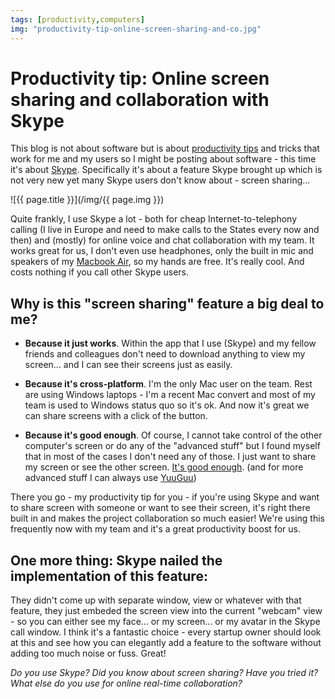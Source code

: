 ```yaml
---
tags: [productivity,computers]
img: "productivity-tip-online-screen-sharing-and-co.jpg"
---
```


# Productivity tip: Online screen sharing and collaboration with Skype

This blog is not about software but is about [productivity tips](/productivity) and tricks that work for me and my users so I might be posting about software - this time it's about [Skype](http://www.skype.com). Specifically it's about a feature Skype brought up which is not very new yet many Skype users don't know about - screen sharing...

<!--More-->

![{{ page.title }}](/img/{{ page.img }})


Quite frankly, I use Skype a lot - both for cheap Internet-to-telephony calling (I live in Europe and need to make calls to the States every now and then) and (mostly) for online voice and chat collaboration with my team. It works great for us, I don't even use headphones, only the built in mic and speakers of my [Macbook Air](/macbook-air-rocks-5-things-pc-notebook-manufa), so my hands are free. It's really cool. And costs nothing if you call other Skype users.

## Why is this "screen sharing" feature a big deal to me?

- **Because it just works**. Within the app that I use (Skype) and my fellow friends and colleagues don't need to download anything to view my screen... and I can see their screens just as easily.

- **Because it's cross-platform**. I'm the only Mac user on the team. Rest are using Windows laptops - I'm a recent Mac convert and most of my team is used to Windows status quo so it's ok. And now it's great we can share screens with a click of the button.

- **Because it's good enough**. Of course, I cannot take control of the other computer's screen or do any of the "advanced stuff" but I found myself that in most of the cases I don't need any of those. I just want to share my screen or see the other screen. [It's good enough](/ikea-is-good-enough-power-of-instant-furnitur). (and for more advanced stuff I can always use [YuuGuu](http://www.yuuguu.com))

There you go - my productivity tip for you - if you're using Skype and want to share screen with someone or want to see their screen, it's right there built in and makes the project collaboration so much easier! We're using this frequently now with my team and it's a great productivity boost for us.

## One more thing: Skype nailed the implementation of this feature:

They didn't come up with separate window, view or whatever with that feature, they just embeded the screen view into the current "webcam" view - so you can either see my face... or my screen... or my avatar in the Skype call window. I think it's a fantastic choice - every startup owner should look at this and see how you can elegantly add a feature to the software without adding too much noise or fuss. Great!

_Do you use Skype? Did you know about screen sharing? Have you tried it? What else do you use for online real-time collaboration?_


[n]: https://michael.gratis/nozbe